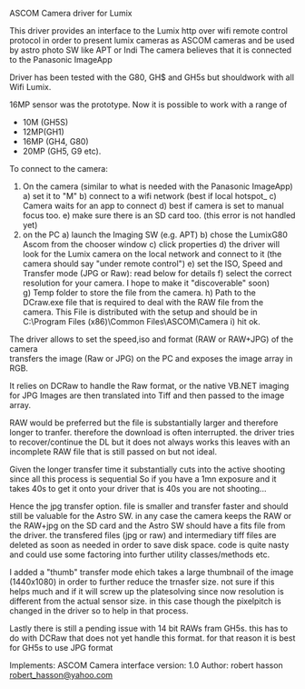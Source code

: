 ASCOM Camera driver for Lumix

This driver provides an interface to the Lumix http over wifi remote control protocol
in order to present lumix cameras as ASCOM cameras and be used by astro photo SW like APT or Indi 
The camera believes that it is connected to the Panasonic ImageApp

Driver has been tested with the G80, GH$ and GH5s but shouldwork with all Wifi Lumix.

16MP sensor was the prototype. Now it is possible to work with a range of 
 - 10M (GH5S) 
 - 12MP(GH1) 
 - 16MP (GH4, G80)
 - 20MP (GH5, G9 etc).
 

To connect to the camera:
1) On the camera (similar to what is needed with the Panasonic ImageApp)
	a) set it to "M"
	b) connect to a wifi network (best if local hotspot_
	c) Camera waits for an app to connect 
	d) best if camera is set to manual focus too.
	e) make sure there is an SD card too. (this error is not handled yet)
2) on the PC
	a) launch the Imaging SW (e.g. APT)
	b) chose the LumixG80 Ascom from the chooser window
	c) click properties
	d) the driver will look for the Lumix camera on the local network and connect to it (the camera should say "under remote control")
	e) set the ISO, Speed and Transfer mode (JPG or Raw): read below for details
   f) select the correct resolution for your camera. I hope to make it "discoverable" soon)  
	g) Temp folder to store the file from the camera.
	h) Path to the DCraw.exe file that is required to deal with the RAW file from the camera. This File is distributed with the setup and should be in 
C:\Program Files (x86)\Common Files\ASCOM\Camera
	i) hit ok.

The driver allows to set the speed,iso and format (RAW or RAW+JPG) of the camera  
transfers the image (Raw or JPG) on the PC and exposes the image array in RGB.

It relies on DCRaw to handle the Raw format, or the native VB.NET imaging for JPG
Images are then translated into Tiff and then passed to the image array.

RAW would be preferred but the file is substantially larger and therefore longer to tranfer.
therefore the download is often interrupted. the driver tries to recover/continue the DL but it does not always works
this leaves with an incomplete RAW file that is still passed on but not ideal. 

Given the longer transfer time it substantially cuts into the active shooting since all this process is sequential
So if you have a 1mn exposure and it takes 40s to get it onto your driver that is 40s you are not shooting...

Hence the jpg transfer option. file is smaller and transfer faster and should still be valuable for the Astro SW.
in any case the camera keeps the RAW or the RAW+jpg on the SD card and the Astro SW should have a fits file from the driver.
the transfered files (jpg or raw) and intermediary tiff files are deleted as soon as needed in order to save disk space.
code is quite nasty and could use some factoring into further utility classes/methods etc.

I added a "thumb" transfer mode ehich takes a large thumbnail of the image  (1440x1080) in order to further reduce the trnasfer size. 
 not sure if this helps much and if it will screw up the platesolving since now resolution is different from the actual sensor size. 
in this case though the pixelpitch is changed in the driver so to help in that process.

Lastly there is still a pending issue with 14 bit RAWs fram GH5s. this has to do with DCRaw that does not yet handle this format. 
for that reason it is best for GH5s to use JPG format


 Implements:	ASCOM Camera interface version: 1.0
 Author:		robert hasson robert_hasson@yahoo.com